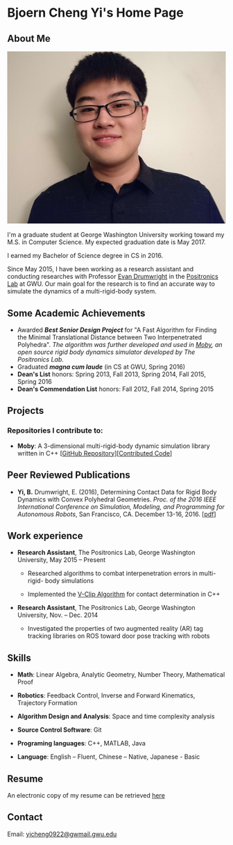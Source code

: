 # Bjoern Cheng Yi's Home Page

## About Me
![Bjoern's Photo](/image/headshot.jpg)

I'm a graduate student at George Washington University working toward my M.S. in Computer Science. My expected graduation date is May 2017.

I earned my Bachelor of Science degree in CS in 2016.

Since May 2015, I have been working as a research assistant and conducting researches with Professor [Evan Drumwright](https://edrumwri.github.io) in the [Positronics Lab](https://positronicslab.github.io) at GWU. Our main goal for the research is to find an accurate way to simulate the dynamics of a multi-rigid-body system.

## Some Academic Achievements

* Awarded ***Best Senior Design Project*** for "A Fast Algorithm for Finding the Minimal Translational Distance between Two Interpenetrated Polyhedra". *The algorithm was further developed and used in [Moby](https://github.com/PositronicsLab/Moby/), an open source rigid body dynamics simulator developed by The Positronics Lab.*
* Graduated ***magna cum laude*** (in CS at GWU, Spring 2016)
* **Dean's List** honors: Spring 2013, Fall 2013, Spring 2014, Fall 2015, Spring 2016
* **Dean's Commendation List** honors: Fall 2012, Fall 2014, Spring 2015

## Projects
### Repositories I contribute to:
* **Moby**: A 3-dimensional multi-rigid-body dynamic simulation library written in C++ [[GitHub Repository](https://github.com/PositronicsLab/Moby/)][[Contributed Code](https://github.com/PositronicsLab/Moby/blob/6db88b3f4f72628d0f6dd513321c209c5c005fbf/src/Polyhedron.cpp#L1237-L3495)]

## Peer Reviewed Publications
* **Yi, B.** Drumwright, E. (2016), Determining Contact Data for Rigid Body Dynamics with Convex Polyhedral Geometries. *Proc. of the 2016 IEEE International Conference on Simulation, Modeling, and Programming for Autonomous Robots*, San Francisco, CA. December 13-16, 2016. [[pdf](http://positronicslab.github.io/assets/pdfs/CD16.pdf)]

## Work experience
* **Research Assistant**, The Positronics Lab, George Washington University, May 2015 – Present

	* Researched algorithms to combat interpenetration errors in multi-rigid- body simulations

	* Implemented the [V-Clip Algorithm](https://pdfs.semanticscholar.org/8bc2/9a05f06e557fb711df7769e2d1e6535a1516.pdf) for contact determination in C++

* **Research Assistant**, The Positronics Lab, George Washington University, Nov. – Dec. 2014

	* Investigated the properties of two augmented reality (AR) tag tracking libraries on ROS toward door pose tracking with robots

## Skills
* **Math**: Linear Algebra, Analytic Geometry, Number Theory, Mathematical Proof

* **Robotics**: Feedback Control, Inverse and Forward Kinematics, Trajectory Formation

* **Algorithm Design and Analysis**: Space and time complexity analysis

* **Source Control Software**: Git

* **Programing languages**: C++, MATLAB, Java

* **Language**: English – Fluent, Chinese – Native, Japanese - Basic

<!-- -->
## Resume
An electronic copy of my resume can be retrieved [here](/document/resume.pdf)

<!-- -->
## Contact
Email: yicheng0922@gwmail.gwu.edu

